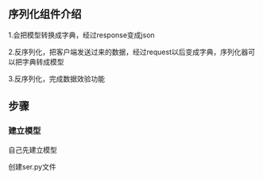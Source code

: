 ## 序列化组件介绍

1.会把模型转换成字典，经过response变成json

2.反序列化，把客户端发送过来的数据，经过request以后变成字典，序列化器可以把字典转成模型

3.反序列化，完成数据效验功能

## 步骤

### 建立模型

自己先建立模型

创建ser.py文件

